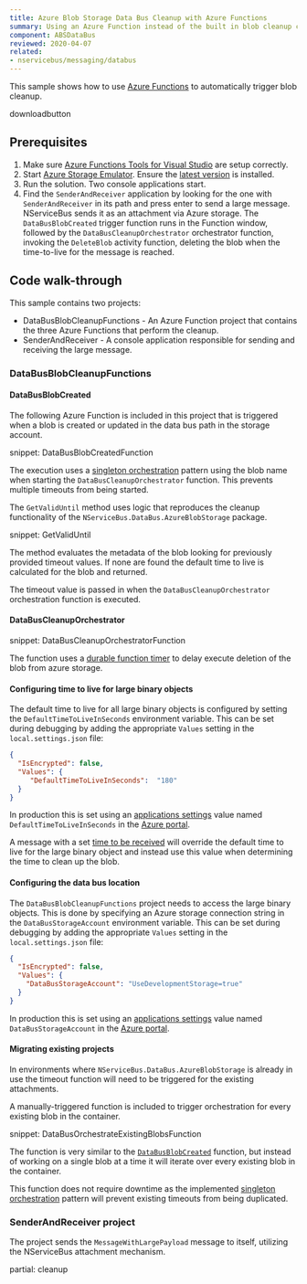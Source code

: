 ```yaml
---
title: Azure Blob Storage Data Bus Cleanup with Azure Functions
summary: Using an Azure Function instead of the built in blob cleanup capabilities.
component: ABSDataBus
reviewed: 2020-04-07
related:
- nservicebus/messaging/databus
---
```


This sample shows how to use [Azure Functions](https://azure.microsoft.com/en-us/services/functions/) to automatically trigger blob cleanup. 

downloadbutton

## Prerequisites

 1. Make sure [Azure Functions Tools for Visual Studio](https://docs.microsoft.com/en-us/azure/azure-functions/functions-develop-vs#prerequisites) are setup correctly.
 1. Start [Azure Storage Emulator](https://docs.microsoft.com/en-us/azure/storage/storage-use-emulator). Ensure the [latest version](https://go.microsoft.com/fwlink/?linkid=717179&clcid=0x409) is installed.
 1. Run the solution. Two console applications start.
 1. Find the `SenderAndReceiver` application by looking for the one with `SenderAndReceiver` in its path and press <kdb>enter</kbd> to send a large message. NServiceBus sends it as an attachment via Azure storage. The `DataBusBlobCreated` trigger function runs in the Function window, followed by the `DataBusCleanupOrchestrator` orchestrator function, invoking the `DeleteBlob` activity function, deleting the blob when the time-to-live for the message is reached.

## Code walk-through

This sample contains two projects:

 * DataBusBlobCleanupFunctions - An Azure Function project that contains the three Azure Functions that perform the cleanup. 
 * SenderAndReceiver - A console application responsible for sending and receiving the large message.

### DataBusBlobCleanupFunctions

#### DataBusBlobCreated

The following Azure Function is included in this project that is triggered when a blob is created or updated in the data bus path in the storage account.

snippet: DataBusBlobCreatedFunction

The execution uses a [singleton orchestration](https://docs.microsoft.com/en-us/azure/azure-functions/durable-functions-singletons) pattern using the blob name when starting the `DataBusCleanupOrchestrator` function. This prevents multiple timeouts from being started.

The `GetValidUntil` method uses logic that reproduces the cleanup functionality of the `NServiceBus.DataBus.AzureBlobStorage` package. 

snippet: GetValidUntil

The method evaluates the metadata of the blob looking for previously provided timeout values. If none are found the default time to live is calculated for the blob and returned.

The timeout value is passed in when the `DataBusCleanupOrchestrator` orchestration function is executed.

#### DataBusCleanupOrchestrator

snippet: DataBusCleanupOrchestratorFunction

The function uses a [durable function timer](https://docs.microsoft.com/en-us/azure/azure-functions/durable-functions-timers) to delay execute deletion of the blob from azure storage.

#### Configuring time to live for large binary objects

The default time to live for all large binary objects is configured by setting the `DefaultTimeToLiveInSeconds` environment variable. This can be set during debugging by adding the appropriate `Values` setting in the `local.settings.json` file: 

```json
{
  "IsEncrypted": false,
  "Values": {
     "DefaultTimeToLiveInSeconds":  "180"
  }
}
```

In production this is set using an [applications settings](https://docs.microsoft.com/en-us/azure/azure-functions/functions-how-to-use-azure-function-app-settings#settings) value named `DefaultTimeToLiveInSeconds` in the [Azure portal](https://portal.azure.com).

A message with a set [time to be received](/nservicebus/messaging/discard-old-messages.md) will override the default time to live for the large binary object and instead use this value when determining the time to clean up the blob.

#### Configuring the data bus location

The `DataBusBlobCleanupFunctions` project needs to access the large binary objects. This is done by specifying an Azure storage connection string in the `DataBusStorageAccount` environment variable. This can be set during debugging by adding the appropriate `Values` setting in the `local.settings.json` file: 

```json
{
  "IsEncrypted": false,
  "Values": {
    "DataBusStorageAccount": "UseDevelopmentStorage=true"
  }
}
```

In production this is set using an [applications settings](https://docs.microsoft.com/en-us/azure/azure-functions/functions-how-to-use-azure-function-app-settings#settings) value named `DataBusStorageAccount` in the [Azure portal](https://portal.azure.com).

#### Migrating existing projects

In environments where `NServiceBus.DataBus.AzureBlobStorage` is already in use the timeout function will need to be triggered for the existing attachments.

A manually-triggered function is included to trigger orchestration for every existing blob in the container. 

snippet: DataBusOrchestrateExistingBlobsFunction

The function is very similar to the [`DataBusBlobCreated`](#code-walk-through-databusblobcleanupfunctions-databusblobcreated) function, but instead of working on a single blob at a time it will iterate over every existing blob in the container.

This function does not require downtime as the implemented [singleton orchestration](https://docs.microsoft.com/en-us/azure/azure-functions/durable-functions-singletons) pattern will prevent existing timeouts from being duplicated.

### SenderAndReceiver project

The project sends the `MessageWithLargePayload` message to itself, utilizing the NServiceBus attachment mechanism.

partial: cleanup